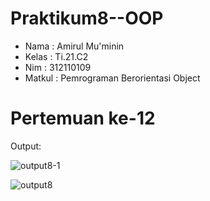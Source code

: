 # Praktikum8--OOP

* Nama  : Amirul Mu'minin
* Kelas : Ti.21.C2
* Nim   : 312110109
* Matkul : Pemrograman Berorientasi Object

# Pertemuan ke-12 #

Output:

![output8-1](https://user-images.githubusercontent.com/116171779/208019840-26028b8d-b035-4ab5-ba8d-b10d984db1b6.png)

![output8](https://user-images.githubusercontent.com/116171779/208019798-8334e564-e99d-4835-bb3f-a8575b0d4821.png)
